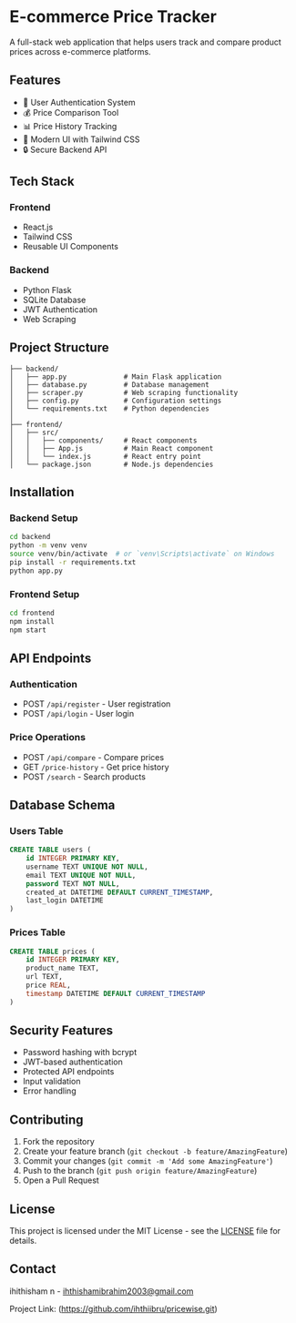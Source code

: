 # E-commerce Price Tracker

A full-stack web application that helps users track and compare product prices across e-commerce platforms.

## Features

- 🔐 User Authentication System
- 💰 Price Comparison Tool
- 📊 Price History Tracking
- 🎨 Modern UI with Tailwind CSS
- 🔒 Secure Backend API

## Tech Stack

### Frontend
- React.js
- Tailwind CSS
- Reusable UI Components

### Backend
- Python Flask
- SQLite Database
- JWT Authentication
- Web Scraping

## Project Structure

```
├── backend/
│   ├── app.py              # Main Flask application
│   ├── database.py         # Database management
│   ├── scraper.py          # Web scraping functionality
│   ├── config.py           # Configuration settings
│   └── requirements.txt    # Python dependencies
│
├── frontend/
│   ├── src/
│   │   ├── components/     # React components
│   │   ├── App.js          # Main React component
│   │   └── index.js        # React entry point
│   └── package.json        # Node.js dependencies
```

## Installation

### Backend Setup
```bash
cd backend
python -m venv venv
source venv/bin/activate  # or `venv\Scripts\activate` on Windows
pip install -r requirements.txt
python app.py
```

### Frontend Setup
```bash
cd frontend
npm install
npm start
```

## API Endpoints

### Authentication
- POST `/api/register` - User registration
- POST `/api/login` - User login

### Price Operations
- POST `/api/compare` - Compare prices
- GET `/price-history` - Get price history
- POST `/search` - Search products

## Database Schema

### Users Table
```sql
CREATE TABLE users (
    id INTEGER PRIMARY KEY,
    username TEXT UNIQUE NOT NULL,
    email TEXT UNIQUE NOT NULL,
    password TEXT NOT NULL,
    created_at DATETIME DEFAULT CURRENT_TIMESTAMP,
    last_login DATETIME
)
```

### Prices Table
```sql
CREATE TABLE prices (
    id INTEGER PRIMARY KEY,
    product_name TEXT,
    url TEXT,
    price REAL,
    timestamp DATETIME DEFAULT CURRENT_TIMESTAMP
)
```

## Security Features

- Password hashing with bcrypt
- JWT-based authentication
- Protected API endpoints
- Input validation
- Error handling

## Contributing

1. Fork the repository
2. Create your feature branch (`git checkout -b feature/AmazingFeature`)
3. Commit your changes (`git commit -m 'Add some AmazingFeature'`)
4. Push to the branch (`git push origin feature/AmazingFeature`)
5. Open a Pull Request

## License

This project is licensed under the MIT License - see the [LICENSE](LICENSE) file for details.

## Contact

ihithisham n - ihthishamibrahim2003@gmail.com

Project Link: (https://github.com/ihthiibru/pricewise.git) 
